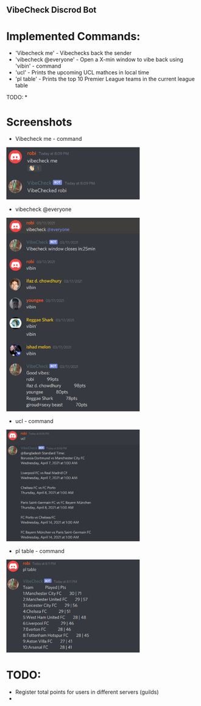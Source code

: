 ## VibeCheck Discrod Bot ## 

# Implemented Commands: #
* 'Vibecheck me' - Vibechecks back the sender
* 'vibecheck @everyone' - Open a X-min window to vibe back using 'vibin' - command
* 'ucl' - Prints the upcoming UCL mathces in local time
* 'pl table' - Prints the top 10 Premier League teams in the current league table

TODO:
* 


# Screenshots # 
* Vibecheck me - command
<p align="left">
  <img src="./screenshots/vibecheck me.PNG" width="350" >
</p>


* vibecheck @everyone
<p align="left">
  <img src="./screenshots/vibecheck everyone.PNG" width="350" >
</p>


* ucl - command
<p align="left">
  <img src="./screenshots/ucl.PNG" width="350" >
</p>

* pl table - command
<p align="left">
  <img src="./screenshots/pl table.PNG" width="350" >
</p>

# TODO: #
* Register total points for users in different servers (guilds)
* 